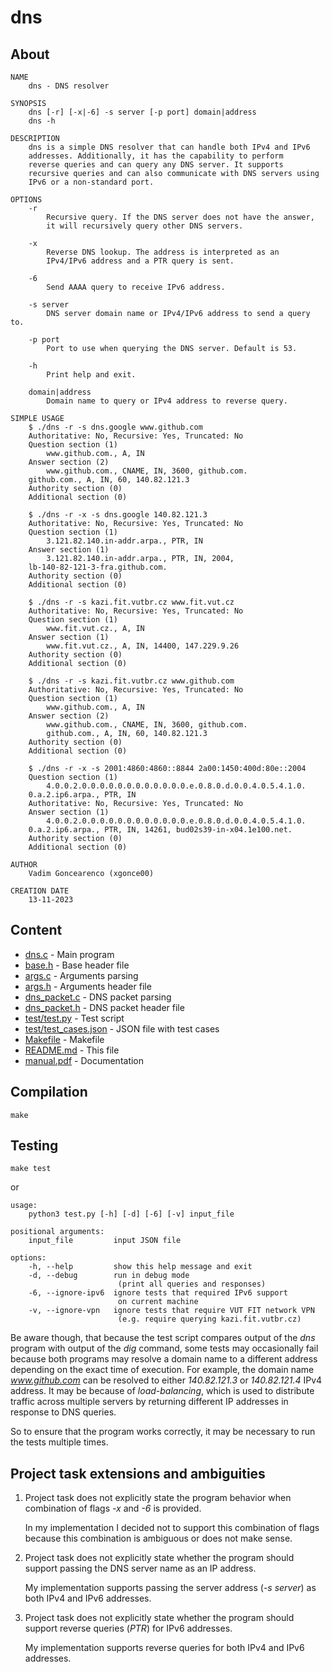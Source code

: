 # dns
## About
```
NAME
    dns - DNS resolver

SYNOPSIS
    dns [-r] [-x|-6] -s server [-p port] domain|address
    dns -h

DESCRIPTION
    dns is a simple DNS resolver that can handle both IPv4 and IPv6 
    addresses. Additionally, it has the capability to perform 
    reverse queries and can query any DNS server. It supports 
    recursive queries and can also communicate with DNS servers using 
    IPv6 or a non-standard port. 

OPTIONS
    -r
        Recursive query. If the DNS server does not have the answer, 
        it will recursively query other DNS servers.
    
    -x
        Reverse DNS lookup. The address is interpreted as an 
        IPv4/IPv6 address and a PTR query is sent.
    
    -6
        Send AAAA query to receive IPv6 address.

    -s server
        DNS server domain name or IPv4/IPv6 address to send a query to.
    
    -p port
        Port to use when querying the DNS server. Default is 53.

    -h
        Print help and exit.
    
    domain|address
        Domain name to query or IPv4 address to reverse query.

SIMPLE USAGE
    $ ./dns -r -s dns.google www.github.com
    Authoritative: No, Recursive: Yes, Truncated: No    
    Question section (1)
        www.github.com., A, IN
    Answer section (2)
        www.github.com., CNAME, IN, 3600, github.com.
    github.com., A, IN, 60, 140.82.121.3
    Authority section (0)
    Additional section (0)

    $ ./dns -r -x -s dns.google 140.82.121.3
    Authoritative: No, Recursive: Yes, Truncated: No    
    Question section (1)
        3.121.82.140.in-addr.arpa., PTR, IN
    Answer section (1)
        3.121.82.140.in-addr.arpa., PTR, IN, 2004, 
    lb-140-82-121-3-fra.github.com.
    Authority section (0)
    Additional section (0)  

    $ ./dns -r -s kazi.fit.vutbr.cz www.fit.vut.cz
    Authoritative: No, Recursive: Yes, Truncated: No
    Question section (1)
        www.fit.vut.cz., A, IN
    Answer section (1)
        www.fit.vut.cz., A, IN, 14400, 147.229.9.26
    Authority section (0)
    Additional section (0)

    $ ./dns -r -s kazi.fit.vutbr.cz www.github.com
    Authoritative: No, Recursive: Yes, Truncated: No
    Question section (1)
        www.github.com., A, IN
    Answer section (2)
        www.github.com., CNAME, IN, 3600, github.com.
        github.com., A, IN, 60, 140.82.121.3
    Authority section (0)
    Additional section (0)

    $ ./dns -r -x -s 2001:4860:4860::8844 2a00:1450:400d:80e::2004
    Question section (1)
        4.0.0.2.0.0.0.0.0.0.0.0.0.0.0.0.e.0.8.0.d.0.0.4.0.5.4.1.0.
    0.a.2.ip6.arpa., PTR, IN
    Authoritative: No, Recursive: Yes, Truncated: No
    Answer section (1)
        4.0.0.2.0.0.0.0.0.0.0.0.0.0.0.0.e.0.8.0.d.0.0.4.0.5.4.1.0.
    0.a.2.ip6.arpa., PTR, IN, 14261, bud02s39-in-x04.1e100.net.
    Authority section (0)
    Additional section (0)

AUTHOR
    Vadim Goncearenco (xgonce00)

CREATION DATE
    13-11-2023
```
## Content
* [dns.c](dns.c) - Main program
* [base.h](base.h) - Base header file
* [args.c](args.c) - Arguments parsing
* [args.h](args.h) - Arguments header file
* [dns_packet.c](dns_packet.c) - DNS packet parsing
* [dns_packet.h](dns_packet.h) - DNS packet header file
* [test/test.py](test.py) - Test script
* [test/test_cases.json](test_cases.json) - JSON file with test cases
* [Makefile](Makefile) - Makefile
* [README.md](README.md) - This file
* [manual.pdf](manual.pdf) - Documentation
## Compilation
```
make
```
## Testing
```
make test
```
or
```
usage:
    python3 test.py [-h] [-d] [-6] [-v] input_file

positional arguments:
    input_file         input JSON file

options:
    -h, --help         show this help message and exit
    -d, --debug        run in debug mode 
                        (print all queries and responses)
    -6, --ignore-ipv6  ignore tests that required IPv6 support 
                        on current machine
    -v, --ignore-vpn   ignore tests that require VUT FIT network VPN 
                        (e.g. require querying kazi.fit.vutbr.cz)
```

Be aware though, that because the test script compares output of the *dns* program with output of the *dig* command, 
some tests may occasionally fail because both programs may resolve a domain name 
to a different address depending on the exact time of execution.
For example, the domain name *www.github.com* can be resolved to either *140.82.121.3* or *140.82.121.4* IPv4 address. 
It may be because of *load-balancing*, 
which is used to distribute traffic across multiple servers by returning different IP addresses in response to DNS queries.

So to ensure that the program works correctly, it may be necessary to run the tests multiple times.

## Project task extensions and ambiguities
1. Project task does not explicitly state the program behavior when combination of flags *-x* and *-6* is provided.

    In my implementation I decided not to support this combination of flags because this combination is ambiguous or does not make sense.
2. Project task does not explicitly state whether the program should support passing the DNS server name as an IP address.

    My implementation supports passing the server address (*-s server*) as both IPv4 and IPv6 addresses.
3. Project task does not explicitly state whether the program should support reverse queries (*PTR*) for IPv6 addresses.

    My implementation supports reverse queries for both IPv4 and IPv6 addresses.
    